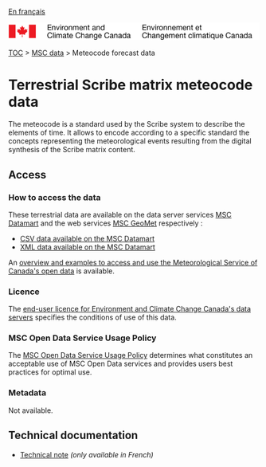 [En français](readme_meteocode_fr.md)

![ECCC logo](../../img_eccc-logo.png)

[TOC](../../readme_en.md) > [MSC data](../readme_en.md) > Meteocode forecast data

# Terrestrial Scribe matrix meteocode data

The meteocode is a standard used by the Scribe system to describe the elements of time.
It allows to encode according to a specific standard the concepts representing the meteorological events resulting from the digital synthesis of the Scribe matrix content.

## Access

### How to access the data

These terrestrial data are available on the data server services [MSC Datamart](../../msc-datamart/readme_en.md) and the web services [MSC GeoMet](../../msc-geomet/readme_en.md) respectively :

* [CSV data available on the MSC Datamart](readme_meteocode-datamartcsv_en.md) 
* [XML data available on the MSC Datamart](readme_meteocode-datamartxml_en.md) 

An [overview and examples to access and use the Meteorological Service of Canada's open data](../../usage/readme_en.md) is available.

### Licence

The [end-user licence for Environment and Climate Change Canada's data servers](../../licence/readme_en.md) specifies the conditions of use of this data.

### MSC Open Data Service Usage Policy

The [MSC Open Data Service Usage Policy](../../usage-policy/readme_en.md) determines what constitutes an acceptable use of MSC Open Data services and provides users best practices for optimal use.

### Metadata

Not available.

## Technical documentation

* [Technical note](https://collaboration.cmc.ec.gc.ca/cmc/cmos/public_doc/msc-data/meteocode/Meteocode_fr.pdf) _(only available in French)_
